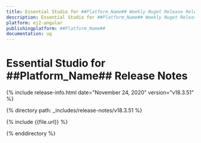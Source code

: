 ```yaml
---
title: Essential Studio for ##Platform_Name## Weekly Nuget Release Release Notes  
description: Essential Studio for ##Platform_Name## Weekly Nuget Release Release Notes  
platform: ej2-angular
publishingplatform: ##Platform_Name##
documentation: ug
---
```


# Essential Studio for  ##Platform_Name##  Release Notes  

{% include release-info.html date="November 24, 2020"   version="v18.3.51"  %} 

{% directory path: _includes/release-notes/v18.3.51 %}

{% include {{file.url}} %}

{% enddirectory %}
